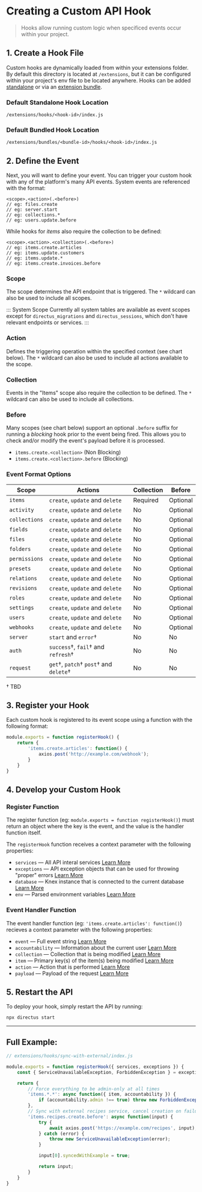 # Creating a Custom API Hook

> Hooks allow running custom logic when specificed events occur within your project.

## 1. Create a Hook File

Custom hooks are dynamically loaded from within your extensions folder. By default this directory is located at `/extensions`, but it can be configured within your project's env file to be located anywhere. Hooks can be added [standalone](#) or via an [extension bundle](#).

### Default Standalone Hook Location
```
/extensions/hooks/<hook-id>/index.js
```

### Default Bundled Hook Location
```
/extensions/bundles/<bundle-id>/hooks/<hook-id>/index.js
```

## 2. Define the Event

Next, you will want to define your event. You can trigger your custom hook with any of the platform's many API events. System events are referenced with the format:

```
<scope>.<action>(.<before>)
// eg: files.create
// eg: server.start
// eg: collections.*
// eg: users.update.before
```

While hooks for _items_ also require the collection to be defined:

```
<scope>.<action>.<collection>(.<before>)
// eg: items.create.articles
// eg: items.update.customers
// eg: items.update.*
// eg: items.create.invoices.before
```

### Scope

The scope determines the API endpoint that is triggered. The `*` wildcard can also be used to include all scopes.

::: System Scope
Currently all system tables are available as event scopes except for `directus_migrations` and `directus_sessions`, which don't have relevant endpoints or services.
:::

### Action

Defines the triggering operation within the specified context (see chart below). The `*` wildcard can also be used to include all actions available to the scope.

### Collection

Events in the "Items" scope also require the collection to be defined. The `*` wildcard can also be used to include all collections.

### Before

Many scopes (see chart below) support an optional `.before` suffix for running a _blocking_ hook prior to the event being fired. This allows you to check and/or modify the event's payload before it is processed.

* `items.create.<collection>` (Non Blocking)
* `items.create.<collection>.before` (Blocking)

### Event Format Options

| Scope         | Actions                           | Collection | Before   |
|---------------|-----------------------------------|------------|----------|
| `items`       | `create`, `update` and `delete`    | Required   | Optional |
| `activity`    | `create`, `update` and `delete`    | No         | Optional |
| `collections` | `create`, `update` and `delete`    | No         | Optional |
| `fields`      | `create`, `update` and `delete`    | No         | Optional |
| `files`       | `create`, `update` and `delete`    | No         | Optional |
| `folders`     | `create`, `update` and `delete`    | No         | Optional |
| `permissions` | `create`, `update` and `delete`    | No         | Optional |
| `presets`     | `create`, `update` and `delete`    | No         | Optional |
| `relations`   | `create`, `update` and `delete`    | No         | Optional |
| `revisions`   | `create`, `update` and `delete`    | No         | Optional |
| `roles`       | `create`, `update` and `delete`    | No         | Optional |
| `settings`    | `create`, `update` and `delete`    | No         | Optional |
| `users`       | `create`, `update` and `delete`    | No         | Optional |
| `webhooks`    | `create`, `update` and `delete`    | No         | Optional |
| `server`      | `start` and `error`†                | No        | No       |
| `auth`        | `success`†, `fail`† and `refresh`†    | No      | No       |
| `request`     | `get`†, `patch`† `post`† and `delete`† | No     | No       |

† TBD

## 3. Register your Hook

Each custom hook is registered to its event scope using a function with the following format:

```js
module.exports = function registerHook() {
	return {
		'items.create.articles': function() {
			axios.post('http://example.com/webhook');
		}
	}
}
```

## 4. Develop your Custom Hook

### Register Function

The register function (eg: `module.exports = function registerHook()`) must return an object where the key is the event, and the value is the handler function itself.

The `registerHook` function receives a context parameter with the following properties:

* `services` — All API interal services [Learn More](#)
* `exceptions` — API exception objects that can be used for throwing "proper" errors [Learn More](#)
* `database` — Knex instance that is connected to the current database [Learn More](#)
* `env` — Parsed environment variables [Learn More](#)

### Event Handler Function

The event handler function (eg: `'items.create.articles': function()`) recieves a context parameter with the following properties:

* `event` — Full event string [Learn More](#)
* `accountability` — Information about the current user [Learn More](#)
* `collection` — Collection that is being modified [Learn More](#)
* `item` — Primary key(s) of the item(s) being modified [Learn More](#)
* `action` — Action that is performed [Learn More](#)
* `payload` — Payload of the request [Learn More](#)

## 5. Restart the API

To deploy your hook, simply restart the API by running:

```bash
npx directus start
```

---

## Full Example:

```js
// extensions/hooks/sync-with-external/index.js

module.exports = function registerHook({ services, exceptions }) {
	const { ServiceUnavailableException, ForbiddenException } = exceptions;

	return {
		// Force everything to be admin-only at all times
		'items.*.*': async function({ item, accountability }) {
			if (accountability.admin !== true) throw new ForbiddenException();
		},
		// Sync with external recipes service, cancel creation on failure
		'items.recipes.create.before': async function(input) {
			try {
				await axios.post('https://example.com/recipes', input);
			} catch (error) {
				throw new ServiceUnavailableException(error);
			}

			input[0].syncedWithExample = true;

			return input;
		}
	}
}
```
